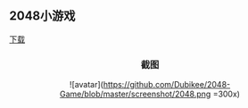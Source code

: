 ## 2048小游戏

[下载](https://github.com/Dubikee/2048-Game/releases)

<div align=center>
<h3>截图</h3>

![avatar](https://github.com/Dubikee/2048-Game/blob/master/screenshot/2048.png =300x)

</div>
